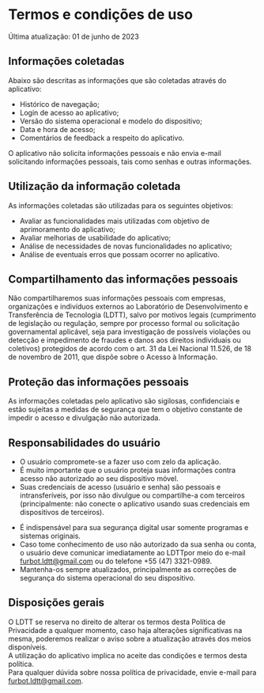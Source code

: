 # Termos e condições de uso

Última atualização: 01 de junho de 2023  

<!--
Peguei de:
<https://www.furb.br/web/5390/politica-de-privacidade-furb/politica-de-privacidade-dos-apps>  

Exemplos:
<https://play.google.com/store/apps/details?id=br.inspectone.FormFeed>  
<https://formfeed.care/termos-e-condicoes-de-uso/>
<https://play.google.co/store/apps/details?id=br.com.techne.lyceum.furb>  
<https://play.google.com/store/apps/details?id=appinventor.ai_renanheidemann_rh.FURBFM2>  
<https://play.google.com/store/apps/details?id=appinventor.ai_renanheidemann_rh.FURBTV2>  
-->

## Informações coletadas

Abaixo são descritas as informações que são coletadas através do aplicativo:  

- Histórico de navegação;  
- Login de acesso ao aplicativo;  
- Versão do sistema operacional e modelo do dispositivo;  
- Data e hora de acesso;  
- Comentários de feedback a respeito do aplicativo.  

O aplicativo não solicita informações pessoais e não envia e-mail solicitando informações pessoais, tais como senhas e outras informações.  

## Utilização da informação coletada

As informações coletadas são utilizadas para os seguintes objetivos:  

- Avaliar as funcionalidades mais utilizadas com objetivo de aprimoramento do aplicativo;  
- Avaliar melhorias de usabilidade do aplicativo;  
- Análise de necessidades de novas funcionalidades no aplicativo;  
- Análise de eventuais erros que possam ocorrer no aplicativo.  

## Compartilhamento das informações pessoais

Não compartilharemos suas informações pessoais com empresas, organizações e indivíduos externos ao Laboratório de Desenvolvimento e Transferência de Tecnologia (LDTT), salvo por motivos legais (cumprimento de legislação ou regulação, sempre por processo formal ou solicitação governamental aplicável, seja para investigação de possíveis violações ou detecção e impedimento de fraudes e danos aos direitos individuais ou coletivos) protegidos de acordo com o art. 31 da Lei Nacional 11.526, de 18 de novembro de 2011, que dispõe sobre o Acesso à Informação.  

## Proteção das informações pessoais

As informações coletadas pelo aplicativo são sigilosas, confidenciais e estão sujeitas a medidas de segurança que tem o objetivo constante de impedir o acesso e divulgação não autorizada.  

## Responsabilidades do usuário

- O usuário compromete-se a fazer uso com zelo da aplicação.  
- É muito importante que o usuário proteja suas informações contra acesso não autorizado ao seu dispositivo móvel.  
- Suas credenciais de acesso (usuário e senha) são pessoais e intransferíveis, por isso não divulgue ou compartilhe-a com terceiros (principalmente: não conecte o aplicativo usando suas credenciais em dispositivos de terceiros).  
<!-- - A atividade realizada pelo APP usando sua conta da FURB ou por seu intermédio é de sua responsabilidade. -->  
- É indispensável para sua segurança digital usar somente programas e sistemas originais.  
- Caso tome conhecimento de uso não autorizado da sua senha ou conta, o usuário deve comunicar imediatamente ao LDTTpor meio do e-mail <furbot.ldtt@gmail.com> ou do telefone +55 (47) 3321-0989.  
- Mantenha-os sempre atualizados, principalmente as correções de segurança do sistema operacional do seu dispositivo.  

## Disposições gerais

O LDTT se reserva no direito de alterar os termos desta Política de Privacidade a qualquer momento, caso haja alterações significativas na mesma, poderemos realizar o aviso sobre a atualização através dos meios disponíveis.  
A utilização do aplicativo implica no aceite das condições e termos desta política.  
Para qualquer dúvida sobre nossa política de privacidade, envie e-mail para <furbot.ldtt@gmail.com>.  

